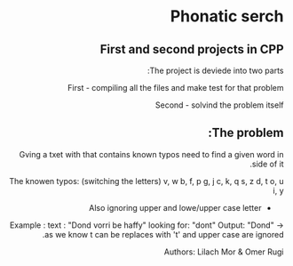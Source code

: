 <div dir="rtl" lang="he">

# Phonatic serch 
	
## First and second projects in CPP

The project is deviede into two parts:

First - compiling all the files and make test for that problem

Second - solvind the problem itself 


## The problem:

Gving a txet with that contains known typos need to find a given word in side of it.

The knowen typos:
(switching the letters)
v, w
b, f, p
g, j
c, k, q
s, z
d, t
o, u
i, y

* Also ignoring upper and lowe/upper case letter

Example : 
text : "Dond vorri be haffy"
looking for: "dont"
Output: "Dond" -> as we know t can be replaces with 't' and upper case are ignored.


Authors: Lilach Mor & Omer Rugi
</div>

